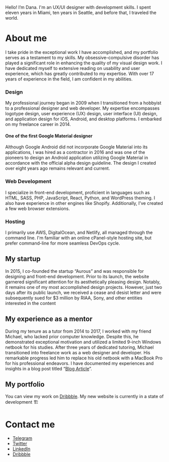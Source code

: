 Hello! I’m Dana. I'm an UX/UI designer with development skills. I spent eleven years in Miami, ten years in Seattle, and before that, I traveled the world.

# About me
I take pride in the exceptional work I have accomplished, and my portfolio serves as a testament to my skills. My obsessive-compulsive disorder has played a significant role in enhancing the quality of my visual design work. I have dedicated myself to extensive reading on usability and user experience, which has greatly contributed to my expertise. With over 17 years of experience in the field, I am confident in my abilities.

### Design
My professional journey began in 2009 when I transitioned from a hobbyist to a professional designer and web developer. My expertise encompasses logotype design, user experience (UX) design, user interface (UI) design, and application design for iOS, Android, and desktop platforms. I embarked on my freelance career in 2014.

#### One of the first Google Material designer
Although Google Android did not incorporate Google Material into its applications, I was hired as a contractor in 2016 and was one of the pioneers to design an Android application utilizing Google Material in accordance with the official alpha design guideline. The design I created over eight years ago remains relevant and current.

### Web Development
I specialize in front-end development, proficient in languages such as HTML, SASS, PHP, JavaScript, React, Python, and WordPress theming. I also have experience in other engines like Shopify. Additionally, I’ve created a few web browser extensions. 

### Hosting
I primarily use AWS, DigitalOcean, and Netlify, all managed through the command line. I'm familiar with an online cPanel-style hosting site, but prefer command-line for more seamless DevOps cycle.

## My startup
In 2015, I co-founded the startup “Aurous” and was responsible for designing and front-end development. Prior to its launch, the website garnered significant attention for its aesthetically pleasing design. Notably, it remains one of my most accomplished design projects. However, just two days after its public launch, we received a cease and desist letter and were subsequently sued for $3 million by RIAA, Sony, and other entities interested in the content

## My experience as a mentor
During my tenure as a tutor from 2014 to 2017, I worked with my friend Michael, who lacked prior computer knowledge. Despite this, he demonstrated exceptional motivation and utilized a limited 9-inch Windows netbook for his studies. After three years of dedicated tutoring, Michael transitioned into freelance work as a web designer and developer. His remarkable progress led him to replace his old netbook with a MacBook Pro for his professional endeavors. I have documented my experiences and insights in a blog post titled “[Blog Article](https://medium.com/@dmxt/mentoring-a-student-who-is-a-computer-casual-to-a-designer-front-end-developer-79cb16afc42f)”. 

## My portfolio
You can view my work on [Dribbble](https://dribbble.com/dmxt).
My new website is currently in a state of development 🏗️

# Contact me
* [Telegram](https://t.me/dmxtme)
* [Twitter](https://x.com/dmxt)
* [LinkedIn](https://linkedin.com/dmxt)
* [Dribbble](https://dribbble.com/dmxt) 
